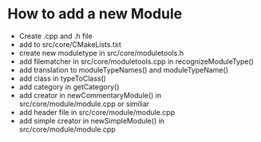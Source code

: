 # How to add a new Module

  + Create .cpp and .h file
  + add to src/core/CMakeLists.txt
  + create new moduletype in src/core/moduletools.h
  + add filematcher in src/core/moduletools.cpp in recognizeModuleType()
  + add translation to moduleTypeNames() and moduleTypeName()
  + add class in typeToClass()
  + add category in getCategory()
  + add creator in newCommentaryModule() in src/core/module/module.cpp or similiar
  + add header file in  src/core/module/module.cpp
  + add simple creator in newSimpleModule() in  src/core/module/module.cpp